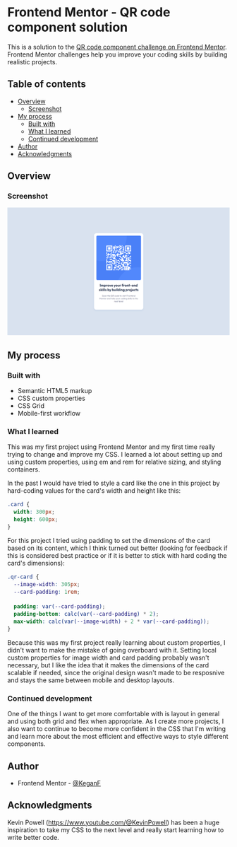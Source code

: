 # Frontend Mentor - QR code component solution

This is a solution to the [QR code component challenge on Frontend Mentor](https://www.frontendmentor.io/challenges/qr-code-component-iux_sIO_H). Frontend Mentor challenges help you improve your coding skills by building realistic projects. 

## Table of contents

- [Overview](#overview)
  - [Screenshot](#screenshot)
- [My process](#my-process)
  - [Built with](#built-with)
  - [What I learned](#what-i-learned)
  - [Continued development](#continued-development)
- [Author](#author)
- [Acknowledgments](#acknowledgments)

## Overview

### Screenshot

![](./qr-code-component-finished.png)

## My process

### Built with

- Semantic HTML5 markup
- CSS custom properties
- CSS Grid
- Mobile-first workflow

### What I learned

This was my first project using Frontend Mentor and my first time really trying to change and improve my CSS. I learned a lot about setting up and using custom properties, using em and rem for relative sizing, and styling containers.

In the past I would have tried to style a card like the one in this project by hard-coding values for the card's width and height like this:

```css
.card {
  width: 300px;
  height: 600px;
}
```

For this project I tried using padding to set the dimensions of the card based on its content, which I think turned out better (looking for feedback if this is considered best practice or if it is better to stick with hard coding the card's dimensions):

```css
.qr-card {
  --image-width: 305px;
  --card-padding: 1rem;

  padding: var(--card-padding);
  padding-bottom: calc(var(--card-padding) * 2);
  max-width: calc(var(--image-width) + 2 * var(--card-padding));
}
```

Because this was my first project really learning about custom properties, I didn't want to make the mistake of going overboard with it. Setting local custom properties for image width and card padding probably wasn't necessary, but I like the idea that it makes the dimensions of the card scalable if needed, since the original design wasn't made to be resposnive and stays the same between mobile and desktop layouts.

### Continued development

One of the things I want to get more comfortable with is layout in general and using both grid and flex when appropriate. As I create more projects, I also want to continue to become more confident in the CSS that I'm writing and learn more about the most efficient and effective ways to style different components.

## Author

- Frontend Mentor - [@KeganF](https://www.frontendmentor.io/profile/KeganF)

## Acknowledgments

Kevin Powell (https://www.youtube.com/@KevinPowell) has been a huge inspiration to take my CSS to the next level and really start learning how to write better code. 
